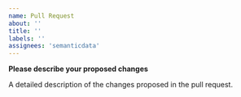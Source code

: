 ```yaml
---
name: Pull Request
about: ''
title: ''
labels: ''
assignees: 'semanticdata'
---
```


**Please describe your proposed changes**

A detailed description of the changes proposed in the pull request.
